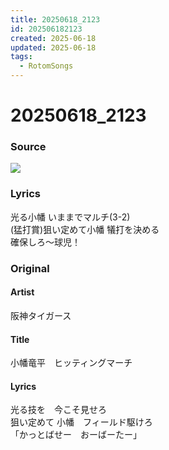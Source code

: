 ```yaml
---
title: 20250618_2123
id: 202506182123
created: 2025-06-18
updated: 2025-06-18
tags:
  - RotomSongs
---
```

# 20250618_2123

### Source

![](https://x.com/Starlystrongest/status/1935312465421811909)

### Lyrics

光る小幡 いままでマルチ(3-2)  
(猛打賞)狙い定めて小幡 犠打を決める  
確保しろ〜球児！  

### Original

#### Artist

阪神タイガース

#### Title

小幡竜平　ヒッティングマーチ

#### Lyrics

光る技を　今こそ見せろ  
狙い定めて 小幡　フィールド駆けろ  
「かっとばせー　おーばーたー」  


